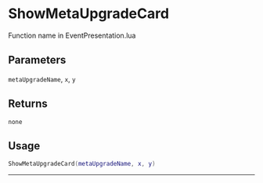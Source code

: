 # ShowMetaUpgradeCard
Function name in EventPresentation.lua
## Parameters
`metaUpgradeName`, `x`, `y`
## Returns
`none`
## Usage
```lua
ShowMetaUpgradeCard(metaUpgradeName, x, y)
```
---
